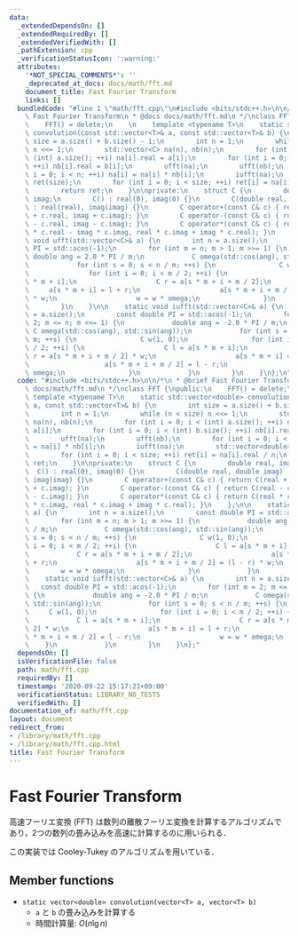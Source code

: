 ```yaml
---
data:
  _extendedDependsOn: []
  _extendedRequiredBy: []
  _extendedVerifiedWith: []
  _pathExtension: cpp
  _verificationStatusIcon: ':warning:'
  attributes:
    '*NOT_SPECIAL_COMMENTS*': ''
    _deprecated_at_docs: docs/math/fft.md
    document_title: Fast Fourier Transform
    links: []
  bundledCode: "#line 1 \"math/fft.cpp\"\n#include <bits/stdc++.h>\n\n/*\n * @brief\
    \ Fast Fourier Transform\n * @docs docs/math/fft.md\n */\nclass FFT {\npublic:\n\
    \    FFT() = delete;\n    \n    template <typename T>\n    static std::vector<double>\
    \ convolution(const std::vector<T>& a, const std::vector<T>& b) {\n        int\
    \ size = a.size() + b.size() - 1;\n        int n = 1;\n        while (n < size)\
    \ n <<= 1;\n        std::vector<C> na(n), nb(n);\n        for (int i = 0; i <\
    \ (int) a.size(); ++i) na[i].real = a[i];\n        for (int i = 0; i < (int) b.size();\
    \ ++i) nb[i].real = b[i];\n        ufft(na);\n        ufft(nb);\n        for (int\
    \ i = 0; i < n; ++i) na[i] = na[i] * nb[i];\n        iufft(na);\n        std::vector<double>\
    \ ret(size);\n        for (int i = 0; i < size; ++i) ret[i] = na[i].real / n;\n\
    \        return ret;\n    }\n\nprivate:\n    struct C {\n        double real,\
    \ imag;\n        C() : real(0), imag(0) {}\n        C(double real, double imag)\
    \ : real(real), imag(imag) {}\n        C operator+(const C& c) { return C(real\
    \ + c.real, imag + c.imag); }\n        C operator-(const C& c) { return C(real\
    \ - c.real, imag - c.imag); }\n        C operator*(const C& c) { return C(real\
    \ * c.real - imag * c.imag, real * c.imag + imag * c.real); }\n    };\n\n    static\
    \ void ufft(std::vector<C>& a) {\n        int n = a.size();\n        const double\
    \ PI = std::acos(-1);\n        for (int m = n; m > 1; m >>= 1) {\n           \
    \ double ang = 2.0 * PI / m;\n            C omega(std::cos(ang), std::sin(ang));\n\
    \            for (int s = 0; s < n / m; ++s) {\n                C w(1, 0);\n \
    \               for (int i = 0; i < m / 2; ++i) {\n                    C l = a[s\
    \ * m + i];\n                    C r = a[s * m + i + m / 2];\n               \
    \     a[s * m + i] = l + r;\n                    a[s * m + i + m / 2] = (l - r)\
    \ * w;\n                    w = w * omega;\n                }\n            }\n\
    \        }\n    }\n\n    static void iufft(std::vector<C>& a) {\n        int n\
    \ = a.size();\n        const double PI = std::acos(-1);\n        for (int m =\
    \ 2; m <= n; m <<= 1) {\n            double ang = -2.0 * PI / m;\n           \
    \ C omega(std::cos(ang), std::sin(ang));\n            for (int s = 0; s < n /\
    \ m; ++s) {\n                C w(1, 0);\n                for (int i = 0; i < m\
    \ / 2; ++i) {\n                    C l = a[s * m + i];\n                    C\
    \ r = a[s * m + i + m / 2] * w;\n                    a[s * m + i] = l + r;\n \
    \                   a[s * m + i + m / 2] = l - r;\n                    w = w *\
    \ omega;\n                }\n            }\n        }\n    }\n};\n"
  code: "#include <bits/stdc++.h>\n\n/*\n * @brief Fast Fourier Transform\n * @docs\
    \ docs/math/fft.md\n */\nclass FFT {\npublic:\n    FFT() = delete;\n    \n   \
    \ template <typename T>\n    static std::vector<double> convolution(const std::vector<T>&\
    \ a, const std::vector<T>& b) {\n        int size = a.size() + b.size() - 1;\n\
    \        int n = 1;\n        while (n < size) n <<= 1;\n        std::vector<C>\
    \ na(n), nb(n);\n        for (int i = 0; i < (int) a.size(); ++i) na[i].real =\
    \ a[i];\n        for (int i = 0; i < (int) b.size(); ++i) nb[i].real = b[i];\n\
    \        ufft(na);\n        ufft(nb);\n        for (int i = 0; i < n; ++i) na[i]\
    \ = na[i] * nb[i];\n        iufft(na);\n        std::vector<double> ret(size);\n\
    \        for (int i = 0; i < size; ++i) ret[i] = na[i].real / n;\n        return\
    \ ret;\n    }\n\nprivate:\n    struct C {\n        double real, imag;\n      \
    \  C() : real(0), imag(0) {}\n        C(double real, double imag) : real(real),\
    \ imag(imag) {}\n        C operator+(const C& c) { return C(real + c.real, imag\
    \ + c.imag); }\n        C operator-(const C& c) { return C(real - c.real, imag\
    \ - c.imag); }\n        C operator*(const C& c) { return C(real * c.real - imag\
    \ * c.imag, real * c.imag + imag * c.real); }\n    };\n\n    static void ufft(std::vector<C>&\
    \ a) {\n        int n = a.size();\n        const double PI = std::acos(-1);\n\
    \        for (int m = n; m > 1; m >>= 1) {\n            double ang = 2.0 * PI\
    \ / m;\n            C omega(std::cos(ang), std::sin(ang));\n            for (int\
    \ s = 0; s < n / m; ++s) {\n                C w(1, 0);\n                for (int\
    \ i = 0; i < m / 2; ++i) {\n                    C l = a[s * m + i];\n        \
    \            C r = a[s * m + i + m / 2];\n                    a[s * m + i] = l\
    \ + r;\n                    a[s * m + i + m / 2] = (l - r) * w;\n            \
    \        w = w * omega;\n                }\n            }\n        }\n    }\n\n\
    \    static void iufft(std::vector<C>& a) {\n        int n = a.size();\n     \
    \   const double PI = std::acos(-1);\n        for (int m = 2; m <= n; m <<= 1)\
    \ {\n            double ang = -2.0 * PI / m;\n            C omega(std::cos(ang),\
    \ std::sin(ang));\n            for (int s = 0; s < n / m; ++s) {\n           \
    \     C w(1, 0);\n                for (int i = 0; i < m / 2; ++i) {\n        \
    \            C l = a[s * m + i];\n                    C r = a[s * m + i + m /\
    \ 2] * w;\n                    a[s * m + i] = l + r;\n                    a[s\
    \ * m + i + m / 2] = l - r;\n                    w = w * omega;\n            \
    \    }\n            }\n        }\n    }\n};"
  dependsOn: []
  isVerificationFile: false
  path: math/fft.cpp
  requiredBy: []
  timestamp: '2020-09-22 15:17:21+09:00'
  verificationStatus: LIBRARY_NO_TESTS
  verifiedWith: []
documentation_of: math/fft.cpp
layout: document
redirect_from:
- /library/math/fft.cpp
- /library/math/fft.cpp.html
title: Fast Fourier Transform
---
```

# Fast Fourier Transform

高速フーリエ変換 (FFT) は数列の離散フーリエ変換を計算するアルゴリズムであり，2つの数列の畳み込みを高速に計算するのに用いられる．

この実装では Cooley-Tukey のアルゴリズムを用いている．

## Member functions

- `static vector<double> convolution(vector<T> a, vector<T> b)`
    - `a` と `b` の畳み込みを計算する
    - 時間計算量: $O(n\lg n)$